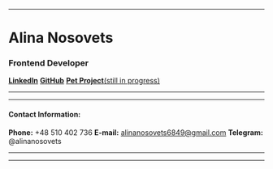 ******
# **Alina Nosovets**
### Frontend Developer

[**LinkedIn**](https://www.linkedin.com/in/alina-nosovets-ab8bb2186/)
[**GitHub**](https://github.com/alikri)
[**Pet Project**(still in progress)](http://doctorsearch.s3-website.eu-central-1.amazonaws.com/)

******
******

#### Contact Information:

**Phone:** +48 510 402 736
**E-mail:** alinanosovets6849@gmail.com
**Telegram:** @alinanosovets

******
******

